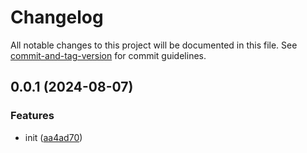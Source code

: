 # Changelog

All notable changes to this project will be documented in this file. See [commit-and-tag-version](https://github.com/absolute-version/commit-and-tag-version) for commit guidelines.

## 0.0.1 (2024-08-07)


### Features

* init ([aa4ad70](https://github.com/thewolmer/create-next-app/commit/aa4ad70bff875abe3d4809d4036caa6a0f1b0834))
